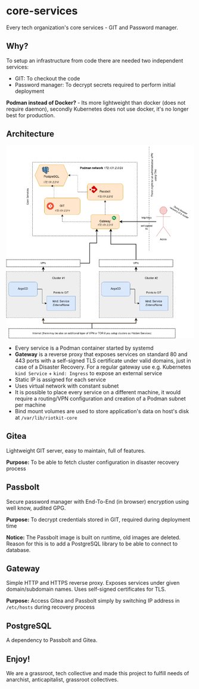 core-services
=============

Every tech organization's core services - GIT and Password manager.

Why?
----

To setup an infrastructure from code there are needed two independent services:
- GIT: To checkout the code
- Password manager: To decrypt secrets required to perform initial deployment

**Podman instead of Docker?** - Its more lightweight than docker (does not require daemon), secondly Kubernetes does not use docker, it's no longer best for production.

Architecture
------------

![architecture](./docs/architecture.png)

- Every service is a Podman container started by systemd
- **Gateway** is a reverse proxy that exposes services on standard 80 and 443 ports with a self-signed TLS certificate under valid domains, just in case of a Disaster Recovery. For a regular gateway use e.g. Kubernetes `kind Service` + `kind: Ingress` to expose an external service
- Static IP is assigned for each service
- Uses virtual network with constant subnet
- It is possible to place every service on a different machine, it would require a routing/VPN configuration and creation of a Podman subnet per machine
- Bind mount volumes are used to store application's data on host's disk at `/var/lib/riotkit-core`

Gitea
-----

Lightweight GIT server, easy to maintain, full of features.

**Purpose:** To be able to fetch cluster configuration in disaster recovery process

Passbolt
--------

Secure password manager with End-To-End (in browser) encryption using well know, audited GPG.

**Purpose:** To decrypt credentials stored in GIT, required during deployment time

**Notice:** The Passbolt image is built on runtime, old images are deleted. Reason for this is to add a PostgreSQL library to be able to connect to database.

Gateway
-------

Simple HTTP and HTTPS reverse proxy. Exposes services under given domain/subdomain names. Uses self-signed certificates for TLS.

**Purpose:** Access Gitea and Passbolt simply by switching IP address in `/etc/hosts` during recovery process

PostgreSQL
----------

A dependency to Passbolt and Gitea.

Enjoy!
------

We are a grassroot, tech collective and made this project to fulfill needs of anarchist, anticapitalist, grassroot collectives.
